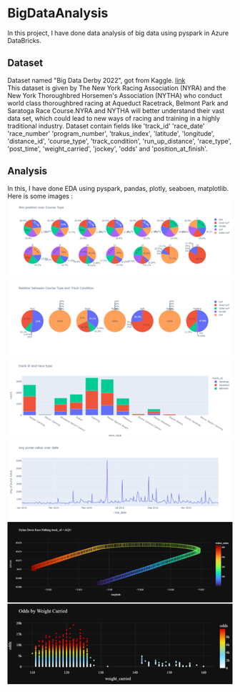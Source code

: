 # BigDataAnalysis
In this project, I have done data analysis of big data using pyspark in Azure DataBricks.

## Dataset
Dataset named "Big Data Derby 2022", got from Kaggle. [link](https://www.kaggle.com/competitions/big-data-derby-2022/data?select=nyra_start_table.csv)<br>
This dataset is given by The New York Racing Association (NYRA) and the New York Thoroughbred Horsemen's Association (NYTHA) who conduct world class thoroughbred racing at Aqueduct Racetrack, Belmont Park and Saratoga Race Course.NYRA and NYTHA will better understand their vast data set, which could lead to new ways of racing and training in a highly traditional industry. Dataset contain fields like 'track_id' 'race_date' 'race_number'  'program_number', 'trakus_index', 'latitude', 'longitude', 'distance_id', 'course_type', 'track_condition', 'run_up_distance', 'race_type', 'post_time', 'weight_carried', 'jockey', 'odds' and 'position_at_finish'.


## Analysis
In this, I have done EDA using pyspark, pandas, plotly, seaboen, matplotlib.<br>
Here is some images :
![1](https://github.com/vaidik0508/BigDataAnalysis/blob/main/sample-plots/1.png)
![3](https://github.com/vaidik0508/BigDataAnalysis/blob/main/sample-plots/3.png)
![6](https://github.com/vaidik0508/BigDataAnalysis/blob/main/sample-plots/6.png)
![2](https://github.com/vaidik0508/BigDataAnalysis/blob/main/sample-plots/2.png)
![4](https://github.com/vaidik0508/BigDataAnalysis/blob/main/sample-plots/4.png)
![5](https://github.com/vaidik0508/BigDataAnalysis/blob/main/sample-plots/5.png)
